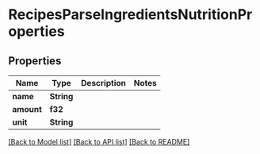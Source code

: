 # RecipesParseIngredientsNutritionProperties

## Properties

Name | Type | Description | Notes
------------ | ------------- | ------------- | -------------
**name** | **String** |  | 
**amount** | **f32** |  | 
**unit** | **String** |  | 

[[Back to Model list]](../README.md#documentation-for-models) [[Back to API list]](../README.md#documentation-for-api-endpoints) [[Back to README]](../README.md)


